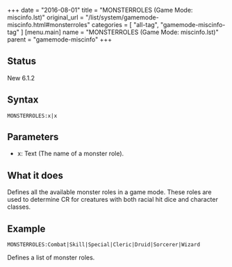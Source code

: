 +++
date = "2016-08-01"
title = "MONSTERROLES (Game Mode: miscinfo.lst)"
original_url = "/list/system/gamemode-miscinfo.html#monsterroles"
categories = [ "all-tag", "gamemode-miscinfo-tag" ]
[menu.main]
    name = "MONSTERROLES (Game Mode: miscinfo.lst)"
    parent = "gamemode-miscinfo"
+++

## Status

New 6.1.2

## Syntax

`MONSTERROLES:x|x`

## Parameters

-   x: Text (The name of a monster role).



What it does
------------

Defines all the available monster roles in a game mode. These roles are
used to determine CR for creatures with both racial hit dice and
character classes.

Example
-------

`MONSTERROLES:Combat|Skill|Special|Cleric|Druid|Sorcerer|Wizard`

Defines a list of monster roles.

